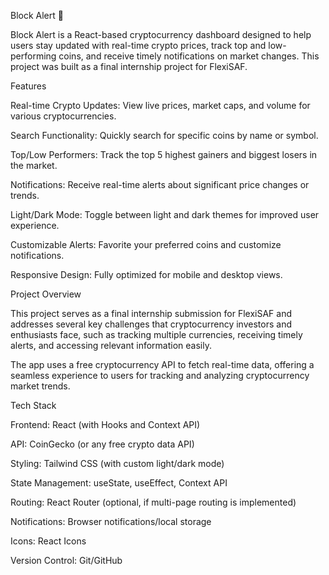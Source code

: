 Block Alert 🚀


Block Alert is a React-based cryptocurrency dashboard designed to help users stay updated with real-time crypto prices, track top and low-performing coins, and receive timely notifications on market changes. This project was built as a final internship project for FlexiSAF.


Features

Real-time Crypto Updates: View live prices, market caps, and volume for various cryptocurrencies.

Search Functionality: Quickly search for specific coins by name or symbol.

Top/Low Performers: Track the top 5 highest gainers and biggest losers in the market.

Notifications: Receive real-time alerts about significant price changes or trends.

Light/Dark Mode: Toggle between light and dark themes for improved user experience.

Customizable Alerts: Favorite your preferred coins and customize notifications.

Responsive Design: Fully optimized for mobile and desktop views.


Project Overview


This project serves as a final internship submission for FlexiSAF and addresses several key challenges that cryptocurrency investors and enthusiasts face, such as tracking multiple currencies, receiving timely alerts, and accessing relevant information easily.

The app uses a free cryptocurrency API to fetch real-time data, offering a seamless experience to users for tracking and analyzing cryptocurrency market trends.

Tech Stack

Frontend: React (with Hooks and Context API)

API: CoinGecko (or any free crypto data API)

Styling: Tailwind CSS (with custom light/dark mode)

State Management: useState, useEffect, Context API

Routing: React Router (optional, if multi-page routing is implemented)

Notifications: Browser notifications/local storage

Icons: React Icons

Version Control: Git/GitHub

